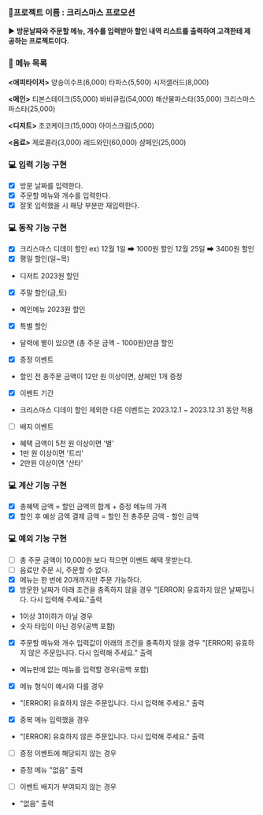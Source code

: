 ### 🚩프로젝트 이름 : 크리스마스 프로모션

**▶ 방문날짜와 주문할 메뉴, 개수를 입력받아 할인 내역 리스트를 출력하여 고객한테 제공하는 프로젝트이다.**

### 📑 메뉴 목록

**<애피타이저>**
양송이수프(6,000)
타파스(5,500)
시저샐러드(8,000)

**<메인>**
티본스테이크(55,000)
바비큐립(54,000)
해산물파스타(35,000)
크리스마스파스타(25,000)

**<디저트>**
초코케이크(15,000)
아이스크림(5,000)

**<음료>**
제로콜라(3,000)
레드와인(60,000)
샴페인(25,000)

### 💻 입력 기능 구현

- [x] 방문 날짜를 입력한다.
- [x] 주문할 메뉴와 개수를 입력한다.
- [x] 잘못 입력했을 시 해당 부분만 재입력한다.

### 💻 동작 기능 구현

- [x] 크리스마스 디데이 할인
      ex)
      12월 1일 ➡ 1000원 할인
      12월 25일 ➡ 3400원 할인
- [x] 평일 할인(일~목)
- 디저트 2023원 할인

- [x] 주말 할인(금,토)
- 메인메뉴 2023원 할인
- [x] 특별 할인
- 달력에 별이 있으면 (총 주문 금액 - 1000원)만큼 할인
- [x] 증정 이벤트
- 할인 전 총주문 금액이 12만 원 이상이면, 샴페인 1개 증정

- [x] 이벤트 기간
- 크리스마스 디데이 할인 제외한 다른 이벤트는 2023.12.1 ~ 2023.12.31 동안 적용

- [ ] 배지 이벤트
- 혜택 금액이 5천 원 이상이면 '별'
- 1만 원 이상이면 '트리'
- 2만원 이상이면 '산타'

### 💻 계산 기능 구현

- [x] 총혜택 금액 = 할인 금액의 합계 + 증정 메뉴의 가격
- [x] 할인 후 예상 금액 결제 금액 = 할인 전 총주문 금액 - 할인 금액

### 💻 예외 기능 구현

- [ ] 총 주문 금액이 10,000원 보다 적으면 이벤트 혜택 못받는다.
- [ ] 음료만 주문 시, 주문할 수 없다.
- [x] 메뉴는 한 번에 20개까지만 주문 가능하다.
- [x] 방문한 날짜가 아래 조건을 충족하지 않을 경우 "[ERROR] 유효하지 않은 날짜입니다. 다시 입력해 주세요."출력
- 1이상 31이하가 아닐 경우
- 숫자 타입이 아닌 경우(공백 포함)
- [x] 주문할 메뉴와 개수 입력값이 아래의 조건을 충족하지 않을 경우 "[ERROR] 유효하지 않은 주문입니다. 다시 입력해 주세요." 출력
- 메뉴판에 없는 메뉴를 입력할 경우(공백 포함)
- [x] 메뉴 형식이 예시와 다를 경우
- "[ERROR] 유효하지 않은 주문입니다. 다시 입력해 주세요." 출력
- [x] 중복 메뉴 입력했을 경우
- "[ERROR] 유효하지 않은 주문입니다. 다시 입력해 주세요." 출력
- [ ] 증정 이벤트에 해당되지 않는 경우
- 증정 메뉴 "없음" 출력
- [ ] 이벤트 배지가 부여되지 않는 경우
- "없음" 출력
